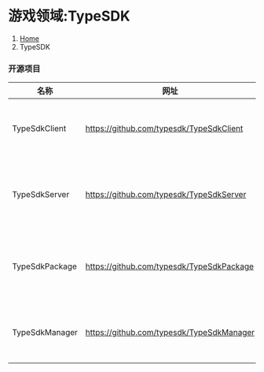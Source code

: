 # 游戏领域:TypeSDK

<ol class="breadcrumb"><li><a href="/">Home</a></li><li class="active">TypeSDK</li></ol>

### 开源项目
|名称|网址|语言|说明|
|------|------|------|------|
|TypeSdkClient|https://github.com/typesdk/TypeSdkClient|C#|TypeSdkclient——是统一渠道接入框架的unity接入部分（demo源码和lib库源码）|
|TypeSdkServer|https://github.com/typesdk/TypeSdkServer|Javascript|TypeSdkServer——是统一渠道接入框架的服务器端（统一渠道SDK接入用户验证，支付，订单校验）|
|TypeSdkPackage|https://github.com/typesdk/TypeSdkPackage|Java|TypeSdkPackage——是统一渠道接入框架的打包逻辑和任务调度（渠道SDK部分和打包逻辑部分）|
|TypeSdkManager|https://github.com/typesdk/TypeSdkManager|C#|TypeSdkManager——是统一渠道接入框架的管理平台（打包控制和渠道控制）|
